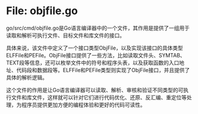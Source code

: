 # File: objfile.go

go/src/cmd/objfile.go是Go语言编译器中的一个文件，其作用是提供了一组用于读取和解析可执行文件、目标文件和库文件的接口。

具体来说，该文件中定义了一个接口类型ObjFile，以及实现该接口的具体类型ELFFile和PEFile。ObjFile接口提供了一些方法，比如读取文件头、SYMTAB、TEXT段等信息，还可以枚举文件中的符号和程序头表，以及获取函数的入口地址、代码段和数据段等。ELFFile和PEFile类型则实现了ObjFile接口，并且提供了具体的解析逻辑。

这个文件的作用是让Go语言编译器可以读取、解析、审核和验证不同类型的可执行文件和库文件，这样就可以针对它们进行代码优化、还原、反汇编、重定位等处理，为程序员提供更加方便的编程体验和更好的代码可读性。

